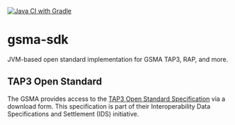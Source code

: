 [![Java CI with Gradle](https://github.com/codicis/gsma-sdk/actions/workflows/gradle.yml/badge.svg)](https://github.com/codicis/gsma-sdk/actions/workflows/gradle.yml)

# gsma-sdk
JVM-based open standard implementation for GSMA TAP3, RAP, and more.


## TAP3 Open Standard

The GSMA provides access to the [TAP3 Open Standard Specification](https://www.gsma.com/get-involved/working-groups/interoperability-data-specifications-and-settlement-group/standardised-b2b-interfaces-specified-by-ids/open-standards-specifications/tap3-open-standard-download-form/) via a download form. This specification is part of their Interoperability Data Specifications and Settlement (IDS) initiative.
